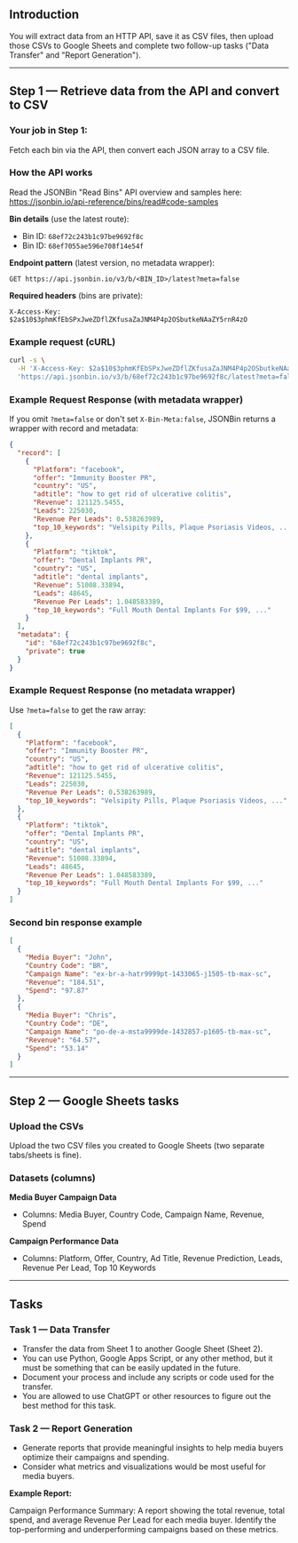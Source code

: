 ## Introduction

You will extract data from an HTTP API, save it as CSV files, then upload those CSVs to Google Sheets and complete two follow-up tasks ("Data Transfer" and "Report Generation").

---

## Step 1 — Retrieve data from the API and convert to CSV

### Your job in Step 1:
Fetch each bin via the API, then convert each JSON array to a CSV file.

### How the API works

Read the JSONBin "Read Bins" API overview and samples here:  
https://jsonbin.io/api-reference/bins/read#code-samples

**Bin details** (use the latest route):
- Bin ID: `68ef72c243b1c97be9692f8c`
- Bin ID: `68ef7055ae596e708f14e54f`

**Endpoint pattern** (latest version, no metadata wrapper):
```
GET https://api.jsonbin.io/v3/b/<BIN_ID>/latest?meta=false
```

**Required headers** (bins are private):
```
X-Access-Key: $2a$10$3phmKfEbSPxJweZDflZKfusaZaJNM4P4p2OSbutkeNAaZY5rnR4zO
```

### Example request (cURL)

```bash
curl -s \
  -H 'X-Access-Key: $2a$10$3phmKfEbSPxJweZDflZKfusaZaJNM4P4p2OSbutkeNAaZY5rnR4zO' \
  'https://api.jsonbin.io/v3/b/68ef72c243b1c97be9692f8c/latest?meta=false'
```

### Example Request Response (with metadata wrapper)

If you omit `?meta=false` or don't set `X-Bin-Meta:false`, JSONBin returns a wrapper with record and metadata:

```json
{
  "record": [
    {
      "Platform": "facebook",
      "offer": "Immunity Booster PR",
      "country": "US",
      "adtitle": "how to get rid of ulcerative colitis",
      "Revenue": 121125.5455,
      "Leads": 225030,
      "Revenue Per Leads": 0.538263989,
      "top_10_keywords": "Velsipity Pills, Plaque Psoriasis Videos, ..."
    },
    {
      "Platform": "tiktok",
      "offer": "Dental Implants PR",
      "country": "US",
      "adtitle": "dental implants",
      "Revenue": 51008.33894,
      "Leads": 48645,
      "Revenue Per Leads": 1.048583389,
      "top_10_keywords": "Full Mouth Dental Implants For $99, ..."
    }
  ],
  "metadata": {
    "id": "68ef72c243b1c97be9692f8c",
    "private": true
  }
}
```

### Example Request Response (no metadata wrapper)

Use `?meta=false` to get the raw array:

```json
[
  {
    "Platform": "facebook",
    "offer": "Immunity Booster PR",
    "country": "US",
    "adtitle": "how to get rid of ulcerative colitis",
    "Revenue": 121125.5455,
    "Leads": 225030,
    "Revenue Per Leads": 0.538263989,
    "top_10_keywords": "Velsipity Pills, Plaque Psoriasis Videos, ..."
  },
  {
    "Platform": "tiktok",
    "offer": "Dental Implants PR",
    "country": "US",
    "adtitle": "dental implants",
    "Revenue": 51008.33894,
    "Leads": 48645,
    "Revenue Per Leads": 1.048583389,
    "top_10_keywords": "Full Mouth Dental Implants For $99, ..."
  }
]
```

### Second bin response example

```json
[
  {
    "Media Buyer": "John",
    "Country Code": "BR",
    "Campaign Name": "ex-br-a-hatr9999pt-1433065-j1505-tb-max-sc",
    "Revenue": "184.51",
    "Spend": "97.87"
  },
  {
    "Media Buyer": "Chris",
    "Country Code": "DE",
    "Campaign Name": "po-de-a-msta9999de-1432857-p1605-tb-max-sc",
    "Revenue": "64.57",
    "Spend": "53.14"
  }
]
```

---

## Step 2 — Google Sheets tasks

### Upload the CSVs

Upload the two CSV files you created to Google Sheets (two separate tabs/sheets is fine).

### Datasets (columns)

**Media Buyer Campaign Data**
- Columns: Media Buyer, Country Code, Campaign Name, Revenue, Spend

**Campaign Performance Data**
- Columns: Platform, Offer, Country, Ad Title, Revenue Prediction, Leads, Revenue Per Lead, Top 10 Keywords

---

## Tasks

### Task 1 — Data Transfer

- Transfer the data from Sheet 1 to another Google Sheet (Sheet 2).
- You can use Python, Google Apps Script, or any other method, but it must be something that can be easily updated in the future.
- Document your process and include any scripts or code used for the transfer.
- You are allowed to use ChatGPT or other resources to figure out the best method for this task.

### Task 2 — Report Generation

- Generate reports that provide meaningful insights to help media buyers optimize their campaigns and spending.
- Consider what metrics and visualizations would be most useful for media buyers.

**Example Report:**

Campaign Performance Summary: A report showing the total revenue, total spend, and average Revenue Per Lead for each media buyer. Identify the top-performing and underperforming campaigns based on these metrics.
